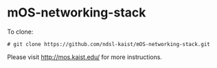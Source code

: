 # mOS-networking-stack

To clone:

```
# git clone https://github.com/ndsl-kaist/mOS-networking-stack.git
```

Please visit http://mos.kaist.edu/ for more instructions.
